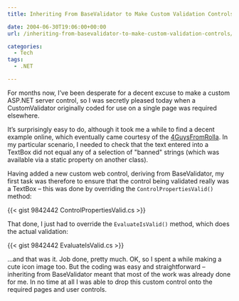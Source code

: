 ```yaml
---
title: Inheriting From BaseValidator to Make Custom Validation Controls

date: 2004-06-30T19:06:00+00:00
url: /inheriting-from-basevalidator-to-make-custom-validation-controls/

categories:
  - Tech
tags:
  - .NET

---
```


For months now, I’ve been desperate for a decent excuse to make a custom ASP.NET server control, so I was secretly pleased today when a CustomValidator originally coded for use on a single page was required elsewhere.

It’s surprisingly easy to do, although it took me a while to find a decent example online, which eventually came courtesy of the [4GuysFromRolla][1]. In my particular scenario, I needed to check that the text entered into a TextBox did not equal any of a selection of "banned" strings (which was available via a static property on another class).

Having added a new custom web control, deriving from BaseValidator, my first task was therefore to ensure that the control being validated really was a TextBox – this was done by overriding the `ControlPropertiesValid()` method:

{{< gist 9842442 ControlPropertiesValid.cs >}}

That done, I just had to override the `EvaluateIsValid()` method, which does the actual validation:

{{< gist 9842442 EvaluateIsValid.cs >}}

...and that was it. Job done, pretty much. OK, so I spent a while making a cute icon image too. But the coding was easy and straightforward – inheriting from BaseValidator meant that most of the work was already done for me. In no time at all I was able to drop this custom control onto the required pages and user controls.

 [1]: http://www.4guysfromrolla.com/webtech/tips/t040302-1.shtml